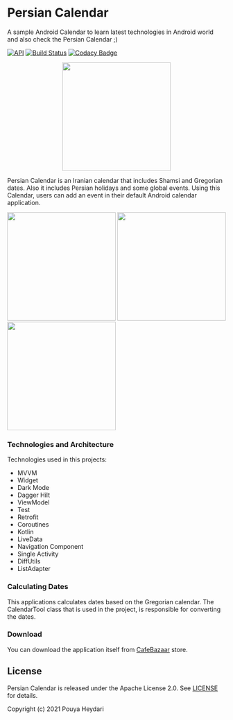 # Persian Calendar
A sample Android Calendar to learn latest technologies in Android world and also check the Persian Calendar ;)

[![API](https://img.shields.io/badge/API-21%2B-brightgreen.svg?style=flat)](https://android-arsenal.com/api?level=21)
[![Build Status](https://travis-ci.org/SirLordPouya/Calendar.svg?branch=master)](https://travis-ci.org/SirLordPouya/Calendar)
[![Codacy Badge](https://app.codacy.com/project/badge/Grade/ee50b298abb046448983618ad48fa4b8)](https://www.codacy.com/gh/SirLordPouya/Calendar/dashboard?utm_source=github.com&amp;utm_medium=referral&amp;utm_content=SirLordPouya/Calendar&amp;utm_campaign=Badge_Grade)
<p align="center">
<img src="https://raw.githubusercontent.com/SirLordPouya/Calendar/master/pics/icon.png" width="250">
</p>

Persian Calendar is an Iranian calendar that includes Shamsi and Gregorian dates. Also it includes Persian holidays and some global events.
Using this Calendar, users can add an event in their default Android calendar application.

<img src="https://raw.githubusercontent.com/SirLordPouya/Calendar/master/pics/Screenshot_1.png" width="250"> <img src="https://raw.githubusercontent.com/SirLordPouya/Calendar/master/pics/Screenshot_2.png" width="250"> <img src="https://raw.githubusercontent.com/SirLordPouya/Calendar/master/pics/Screenshot_3.png" width="250">

### Technologies and Architecture

Technologies used in this projects:

*   MVVM
*   Widget
*   Dark Mode
*   Dagger Hilt
*   ViewModel
*   Test
*   Retrofit
*   Coroutines
*   Kotlin
*   LiveData
*   Navigation Component
*   Single Activity
*   DiffUtils
*   ListAdapter

### Calculating Dates

This applications calculates dates based on the Gregorian calendar. The CalendarTool class that is used in the project, is responsible for converting the dates.

### Download

You can download the application itself from [CafeBazaar](https://cafebazaar.ir/app/ir.apptune.calendar) store.

## License

Persian Calendar is released under the Apache License 2.0. See [LICENSE](https://github.com/SirLordPouya/Calendar/blob/master/LICENSE.md) for details.

Copyright (c) 2021 Pouya Heydari
